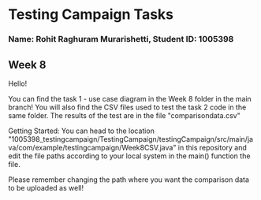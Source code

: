 # Testing Campaign Tasks
### Name: Rohit Raghuram Murarishetti, Student ID: 1005398
## Week 8
Hello!

You can find the task 1 - use case diagram in the Week 8 folder in the main branch!
You will also find the CSV files used to test the task 2 code in the same folder.
The results of the test are in the file "comparisondata.csv"

Getting Started:
You can head to the location "1005398_testingcampaign/TestingCampaign/testingCampaign/src/main/java/com/example/testingcampaign/Week8CSV.java" in this repository and edit the file paths according to your local system in the main() function the file.

Please remember changing the path where you want the comparison data to be uploaded as well!
